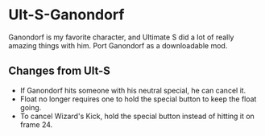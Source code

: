 # Ult-S-Ganondorf
Ganondorf is my favorite character, and Ultimate S did a lot of really amazing things with him. Port Ganondorf as a downloadable mod.

## Changes from Ult-S 

- If Ganondorf hits someone with his neutral special, he can cancel it.
- Float no longer requires one to hold the special button to keep the float going.
- To cancel Wizard's Kick, hold the special button instead of hitting it on frame 24.
